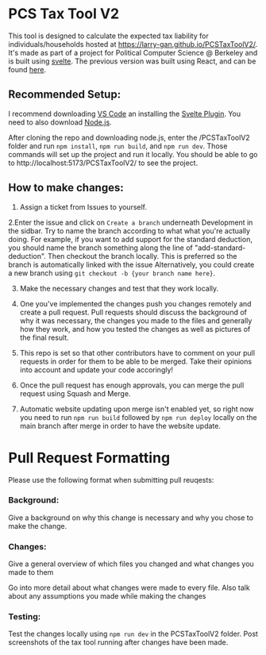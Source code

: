 # PCS Tax Tool V2

This tool is designed to calculate the expected tax liability for individuals/households hosted at https://larry-gan.github.io/PCSTaxToolV2/. It's made as part of a project for Political Computer Science @ Berkeley and is built using [svelte](https://svelte.dev/tutorial/basics). The previous version was built using React, and can be found [here](https://github.com/Larry-Gan/PCSTaxTool).

## Recommended Setup:

I recommend downloading [VS Code](https://code.visualstudio.com/) an installing the [Svelte Plugin](https://marketplace.visualstudio.com/items?itemName=svelte.svelte-vscode). You need to also download [Node.js](https://nodejs.dev/en/download/).

After cloning the repo and downloading node.js, enter the /PCSTaxToolV2 folder and run `npm install`, `npm run build`, and `npm run dev`. Those commands will set up the project and run it locally. You should be able to go to http://localhost:5173/PCSTaxToolV2/ to see the project.

## How to make changes:

1. Assign a ticket from Issues to yourself.

2.Enter the issue and click on `Create a branch` underneath Development in the sidbar. Try to name the branch according to what what you're actually doing. For example, if you want to add support for the standard deduction, you should name the branch something along the line of "add-standard-deduction". Then checkout the branch locally. This is preferred so the branch is automatically linked with the issue Alternatively, you could create a new branch using `git checkout -b {your branch name here}`.

3. Make the necessary changes and test that they work locally.

4. One you've implemented the changes push you changes remotely and create a pull request.
   Pull requests should discuss the background of why it was necessary, the changes you made to the files and generally how they work, and how you tested the changes as well as pictures of the final result.

5. This repo is set so that other contributors have to comment on your pull requests in order for them to be able to be merged. Take their opinions into account and update your code accoringly!

6. Once the pull request has enough approvals, you can merge the pull request using Squash and Merge.

7. Automatic website updating upon merge isn't enabled yet, so right now you need to run `npm run build` followed by `npm run deploy` locally on the main branch after merge in order to have the website update.

# Pull Request Formatting

Please use the following format when submitting pull reuqests:

### **Background:**

Give a background on why this change is necessary and why you chose to make the change.

### **Changes:**

Give a general overview of which files you changed and what changes you made to them

Go into more detail about what changes were made to every file. Also talk about any assumptions you made while making the changes

### **Testing:**

Test the changes locally using `npm run dev` in the PCSTaxToolV2 folder.
Post screenshots of the tax tool running after changes have been made.
